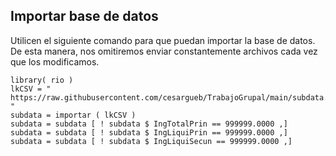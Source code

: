 ## Importar base de datos

Utilicen el siguiente comando para que puedan importar la base de datos. De esta manera, nos omitiremos enviar constantemente archivos cada vez que los modificamos. 

```
library( rio )
lkCSV = " https://raw.githubusercontent.com/cesargueb/TrabajoGrupal/main/subdata.csv "
subdata = importar ( lkCSV )
subdata = subdata [ ! subdata $ IngTotalPrin == 999999.0000 ,]
subdata = subdata [ ! subdata $ IngLiquiPrin == 999999.0000 ,]
subdata = subdata [ ! subdata $ IngLiquiSecun == 999999.0000 ,]
```
